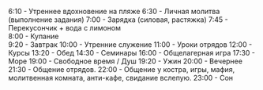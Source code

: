 6:10 - Утреннее вдохновение на пляже 
6:30 - Личная молитва (выполнение задания)
7:00 - Зарядка (силовая, растяжка)
7:45  - Перекусончик + вода с лимоном  
8:00 - Купание  
9:20 - Завтрак
10:00 - Утренние служение
11:00 - Уроки отрядов
12:00 - Курсы
13:20 - Обед
14:30 - Семинары
16:00 - Общелагерная игра
17:30 - Море
19:00 - Свободное время / Душ
19:20 - Ужин
20:00 - Вечернее
21:30 - Общение отрядов.
22:00 - Общение у костра, игры, мафия, молитвенная комната, анти-кафе, свидание вслепую.
23:00 - Сон
